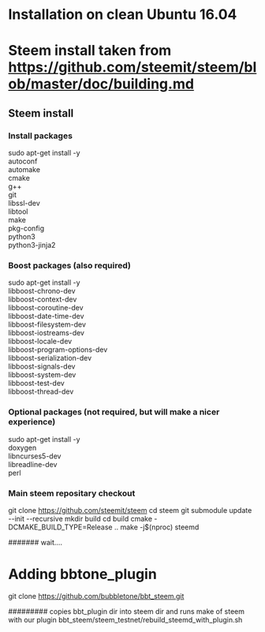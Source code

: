 # Installation on clean Ubuntu 16.04
# Steem install taken from https://github.com/steemit/steem/blob/master/doc/building.md

## Steem install 
### Install packages
sudo apt-get install -y \
    autoconf \
    automake \
    cmake \
    g++ \
    git \
    libssl-dev \
    libtool \
    make \
    pkg-config \
    python3 \
    python3-jinja2

### Boost packages (also required)
sudo apt-get install -y \
    libboost-chrono-dev \
    libboost-context-dev \
    libboost-coroutine-dev \
    libboost-date-time-dev \
    libboost-filesystem-dev \
    libboost-iostreams-dev \
    libboost-locale-dev \
    libboost-program-options-dev \
    libboost-serialization-dev \
    libboost-signals-dev \
    libboost-system-dev \
    libboost-test-dev \
    libboost-thread-dev

### Optional packages (not required, but will make a nicer experience)
sudo apt-get install -y \
    doxygen \
    libncurses5-dev \
    libreadline-dev \
    perl

### Main steem repositary checkout
git clone https://github.com/steemit/steem
cd steem
git submodule update --init --recursive
mkdir build
cd build
cmake -DCMAKE_BUILD_TYPE=Release ..
make -j$(nproc) steemd

####### wait....


# Adding bbtone_plugin
git clone https://github.com/bubbletone/bbt_steem.git

######### copies bbt_plugin dir into steem dir and runs make of steem with our plugin
bbt_steem/steem_testnet/rebuild_steemd_with_plugin.sh






